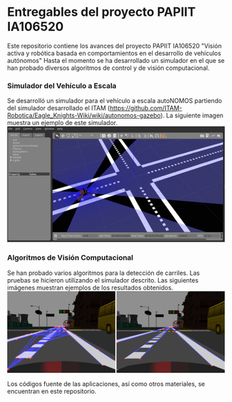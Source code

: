 # Entregables del proyecto PAPIIT IA106520

Este repositorio contiene los avances del proyecto PAPIIT IA106520 "Visión activa y robótica basada en comportamientos en el desarrollo de vehículos autónomos"
Hasta el momento se ha desarrollado un simulador en el que se han probado diversos algoritmos de control y de visión computacional.

### Simulador del Vehículo a Escala
Se desarrolló un simulador para el vehículo a escala autoNOMOS partiendo del simulador desarrollado el ITAM (https://github.com/ITAM-Robotica/Eagle_Knights-Wiki/wiki/autonomos-gazebo). La siguiente imagen muestra un ejemplo de este simulador. 
<img src="https://github.com/mnegretev/PAPIIT_IA106520/blob/master/documentation/figures/GazeboExample.png" alt="Star Gazer App" width="640"/>

### Algoritmos de Visión Computacional
Se han probado varios algoritmos para la detección de carriles. Las pruebas se hicieron utilizando el simulador descrito. Las siguientes imágenes muestran ejemplos de los resultados obtenidos. 
<img src="https://github.com/mnegretev/PAPIIT_IA106520/blob/master/documentation/figures/LaneSegmentation.png" alt="Star Gazer App" width="640"/>

Los códigos fuente de las aplicaciones, así como otros materiales, se encuentran en este repositorio. 
